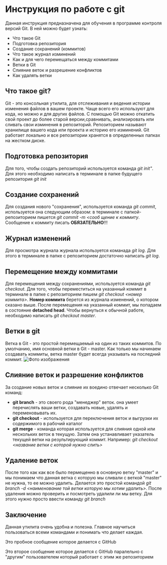 # Инструкция по работе с git
Данная инструкция предназначена для обучения в программе контроля версий Git. В ней можно будет узнать:
- Что такое Git 
- Подготовка репозитория 
- Создание сохранений (коммитов)
- Что такое журнал изминений 
- Как и для чего перемещаться между коммитами 
- Ветки в Git 
- Слияние веток и разрешение конфликтов 
- Как удалять ветки 

## Что такое git?
Git - это консольная утилита, для отслеживания и ведения истории изменения файлов в вашем проекте. Чаще всего его используют для кода, но можно и для других файлов. 
С помощью Git можно откатить свой проект до более старой версии,сравнивать, анализировать или сливать свои изминения в репозиторий.
Репозиторием называют хранилище вашего кода или проекта и историю его изминений. Git работает локально и все репозитории хранятся в определенных папках на жестком диске.

## Подготовка репозитория 
Для того, чтобы создать репозиторий используется команда *git init"*. Для этого необходимо написать в терминале в папке будущего репозитория *git init*


## Создание сохранений 
Для создания нового "сохранения", используется команда *git commit*, используется она следующим образом: в терминале с папкой-репозиторием пишется *git commit -m <сооб
щение к коммиту*. Сообщение к коммиту писать **ОБЯЗАТЕЛЬНО**!!!

## Журнал изменений

Для просмотра журнала журнала используется команада *git log*. Для этого в терминале в папке с репозиторием достаточно написать *git log*.  

## Перемещение между коммитами 
Для перемещения между сохранениями, используется команда *git checkout*. Для того, чтобы переместиться на указанный коммит в терминале в папке с репозиторием пишем *git checkout <номер коммита>*. **Номер коммита** берется из журнала изменений, о котором сказано выше. После перемещения на указанный коммит, мы попадаем в состояние **detached head**. Чтобы вернуться к обычной работе, необходимо написать *git checkout master*. 

## Ветки в git 

Ветка в Git - это простой перемещаемый на один из таких коммитов. По умолчанию, имя основной ветки в Git - master. Как только мы начинаем создавать коммиты, ветка master будет всегда указывать на последний коммит.
![Фото изображения](https://i0.wp.com/dimlix.com/wp-content/uploads/2019/10/branches.jpeg?ssl=1)


## Слияние веток и разрешение конфликтов 
За создание новых веток и слияние их воедино отвечает несколько Git команд:   
- **git branch** - это своего рода "менеджер" веток. она умеет перечислять ваши ветки, создавать новые, удалять и переменовывать их. 
- **git checkout** - используется для переключения веток и выгрузки их содержимого в рабочий каталог 
- **git merge** - команда которая используется для слияния одной или нескольких веток в текущую. Затем она устанавливает указатель текущей ветки на результирующий коммит. Например: *git checkout <название ветки с которой нужно слить>*


## Удаление веток 
После того как как все было пермещенно в основную ветку "master" и мы понимаем что данная ветка с которую мы сливали с веткой "master" не нужна, то ее можно удалить. Делается это простой командой *git branch -d <наименование той ветки которую мы хотим удалить>*. 
После удаления можно проверить и посмотреть удалили ли мы ветку. Для этого нужно просто ввести команду *git branch* 

## Заключение 
Данная утилита очень удобна и полезна. Главное научиться пользоваться всеми командами и понимать что делает каждая. 

Это пробное сообщение которое делается с GitHub

Это второе сообщение которое делается с GitHub паралельно с "другим" пользователем который работает с этим же репозиторием 
